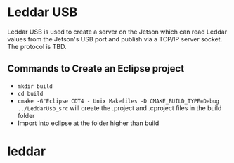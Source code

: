 # Leddar USB
Leddar USB is used to create a server on the Jetson which can read Leddar values from
the Jetson's USB port and publish via a TCP/IP server socket.  The protocol is TBD.

## Commands to Create an Eclipse project
- ```mkdir build```
- ```cd build```
- ```cmake -G"Eclipse CDT4 - Unix Makefiles -D CMAKE_BUILD_TYPE=Debug ../LeddarUsb_src``` will create the .project and .cproject files in the build folder
- Import into eclipse at the folder higher than build
# leddar
